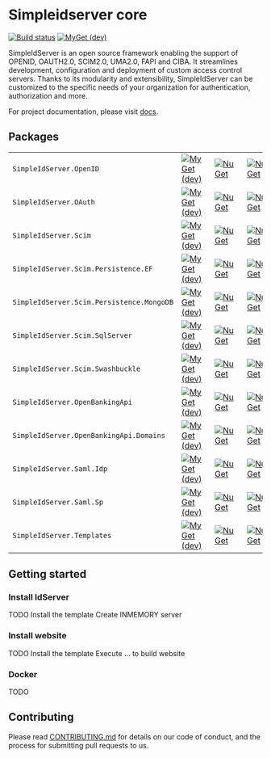# Simpleidserver core

[![Build status](https://ci.appveyor.com/api/projects/status/shtqlxhbda6gtdag?svg=true)](https://ci.appveyor.com/project/simpleidserver/simpleidserver)
[![MyGet (dev)](https://img.shields.io/myget/advance-ict/v/SimpleIdServer.OpenID.svg)](http://myget.org/gallery/advance-ict)

SimpleIdServer is an open source framework enabling the support of OPENID, OAUTH2.0, SCIM2.0, UMA2.0, FAPI and CIBA. It streamlines development, configuration and deployment of custom access control servers. 
Thanks to its modularity and extensibility, SimpleIdServer can be customized to the specific needs of your organization for authentication, authorization and more.

For project documentation, please visit [docs](https://simpleidserver.github.io/SimpleIdServer/).

## Packages

|                         			 						|      																															  																					|																																								|																																								|
| --------------------------------------------------------- | ----------------------------------------------------------------------------------------------------------------------------------------------------------------------------------------------------------------- | ------------------------------------------------------------------------------------------------------------------------------------------------------------- | ------------------------------------------------------------------------------------------------------------------------------------------------------------- |
| `SimpleIdServer.OpenID` 			 						| [![MyGet (dev)](https://img.shields.io/myget/advance-ict/v/SimpleIdServer.OpenID.svg)](https://www.myget.org/feed/advance-ict/package/nuget/SimpleIdServer.OpenID)												| [![NuGet](https://img.shields.io/nuget/v/SimpleIdServer.OpenID.svg)](https://nuget.org/packages/SimpleIdServer.OpenID) 										| [![NuGet](https://img.shields.io/nuget/dt/SimpleIdServer.OpenID.svg)](https://nuget.org/packages/SimpleIdServer.OpenID) 										|
| `SimpleIdServer.OAuth`  			 						| [![MyGet (dev)](https://img.shields.io/myget/advance-ict/v/SimpleIdServer.OAuth.svg)](https://www.myget.org/feed/advance-ict/package/nuget/SimpleIdServer.OAuth) 													| [![NuGet](https://img.shields.io/nuget/v/SimpleIdServer.OAuth.svg)](https://nuget.org/packages/SimpleIdServer.OAuth) 											| [![NuGet](https://img.shields.io/nuget/dt/SimpleIdServer.OAuth.svg)](https://nuget.org/packages/SimpleIdServer.OAuth) 										|
| `SimpleIdServer.Scim`   			 						| [![MyGet (dev)](https://img.shields.io/myget/advance-ict/v/SimpleIdServer.Scim.svg)](https://www.myget.org/feed/advance-ict/package/nuget/SimpleIdServer.Scim) 													| [![NuGet](https://img.shields.io/nuget/v/SimpleIdServer.Scim.svg)](https://nuget.org/packages/SimpleIdServer.Scim) 											| [![NuGet](https://img.shields.io/nuget/dt/SimpleIdServer.Scim.svg)](https://nuget.org/packages/SimpleIdServer.Scim) 											|
| `SimpleIdServer.Scim.Persistence.EF`   		 			| [![MyGet (dev)](https://img.shields.io/myget/advance-ict/v/SimpleIdServer.Scim.Persistence.EF.svg)](https://www.myget.org/feed/advance-ict/package/nuget/SimpleIdServer.Scim.Persistence.EF) 						| [![NuGet](https://img.shields.io/nuget/v/SimpleIdServer.Scim.Persistence.EF.svg)](https://nuget.org/packages/SimpleIdServer.Scim.Persistence.EF) 				| [![NuGet](https://img.shields.io/nuget/dt/SimpleIdServer.Scim.Persistence.EF.svg)](https://nuget.org/packages/SimpleIdServer.Scim.Persistence.EF)				|
| `SimpleIdServer.Scim.Persistence.MongoDB`   				| [![MyGet (dev)](https://img.shields.io/myget/advance-ict/v/SimpleIdServer.Scim.Persistence.MongoDB.svg)](https://www.myget.org/feed/advance-ict/package/nuget/SimpleIdServer.Scim.Persistence.MongoDB) 			| [![NuGet](https://img.shields.io/nuget/v/SimpleIdServer.Scim.Persistence.MongoDB.svg)](https://nuget.org/packages/SimpleIdServer.Scim.Persistence.MongoDB) 	| [![NuGet](https://img.shields.io/nuget/dt/SimpleIdServer.Scim.Persistence.MongoDB.svg)](https://nuget.org/packages/SimpleIdServer.Scim.Persistence.MongoDB)	|
| `SimpleIdServer.Scim.SqlServer`			   				| [![MyGet (dev)](https://img.shields.io/myget/advance-ict/v/SimpleIdServer.Scim.SqlServer.svg)](https://www.myget.org/feed/advance-ict/package/nuget/SimpleIdServer.Scim.SqlServer) 								| [![NuGet](https://img.shields.io/nuget/v/SimpleIdServer.Scim.SqlServer.svg)](https://nuget.org/packages/SimpleIdServer.Scim.SqlServer) 						| [![NuGet](https://img.shields.io/nuget/dt/SimpleIdServer.Scim.SqlServer.svg)](https://nuget.org/packages/SimpleIdServer.Scim.SqlServer)						|
| `SimpleIdServer.Scim.Swashbuckle`			   				| [![MyGet (dev)](https://img.shields.io/myget/advance-ict/v/SimpleIdServer.Scim.Swashbuckle.svg)](https://www.myget.org/feed/advance-ict/package/nuget/SimpleIdServer.Scim.Swashbuckle) 							| [![NuGet](https://img.shields.io/nuget/v/SimpleIdServer.Scim.Swashbuckle.svg)](https://nuget.org/packages/SimpleIdServer.Scim.Swashbuckle) 					| [![NuGet](https://img.shields.io/nuget/dt/SimpleIdServer.Scim.Swashbuckle.svg)](https://nuget.org/packages/SimpleIdServer.Scim.Swashbuckle)					|
| `SimpleIdServer.OpenBankingApi`							| [![MyGet (dev)](https://img.shields.io/myget/advance-ict/v/SimpleIdServer.OpenBankingApi.svg)](https://www.myget.org/feed/advance-ict/package/nuget/SimpleIdServer.OpenBankingApi) 								| [![NuGet](https://img.shields.io/nuget/v/SimpleIdServer.OpenBankingApi.svg)](https://nuget.org/packages/SimpleIdServer.OpenBankingApi) 						| [![NuGet](https://img.shields.io/nuget/dt/SimpleIdServer.OpenBankingApi.svg)](https://nuget.org/packages/SimpleIdServer.OpenBankingApi)						|
| `SimpleIdServer.OpenBankingApi.Domains`					| [![MyGet (dev)](https://img.shields.io/myget/advance-ict/v/SimpleIdServer.OpenBankingApi.Domains.svg)](https://www.myget.org/feed/advance-ict/package/nuget/SimpleIdServer.OpenBankingApi.Domains) 				| [![NuGet](https://img.shields.io/nuget/v/SimpleIdServer.OpenBankingApi.Domains.svg)](https://nuget.org/packages/SimpleIdServer.OpenBankingApi.Domains)		| [![NuGet](https://img.shields.io/nuget/dt/SimpleIdServer.OpenBankingApi.Domains.svg)](https://nuget.org/packages/SimpleIdServer.OpenBankingApi.Domains)		|
| `SimpleIdServer.Saml.Idp`									| [![MyGet (dev)](https://img.shields.io/myget/advance-ict/v/SimpleIdServer.Saml.Idp.svg)](https://www.myget.org/feed/advance-ict/package/nuget/SimpleIdServer.Saml.Idp) 											| [![NuGet](https://img.shields.io/nuget/v/SimpleIdServer.Saml.Idp.svg)](https://nuget.org/packages/SimpleIdServer.Saml.Idp)									| [![NuGet](https://img.shields.io/nuget/dt/SimpleIdServer.SimpleIdServer.Saml.Idp.svg)](https://nuget.org/packages/SimpleIdServer.Saml.Idp)					|
| `SimpleIdServer.Saml.Sp`									| [![MyGet (dev)](https://img.shields.io/myget/advance-ict/v/SimpleIdServer.Saml.Sp.svg)](https://www.myget.org/feed/advance-ict/package/nuget/SimpleIdServer.Saml.Sp) 												| [![NuGet](https://img.shields.io/nuget/v/SimpleIdServer.Saml.Sp.svg)](https://nuget.org/packages/SimpleIdServer.Sp.Idp)										| [![NuGet](https://img.shields.io/nuget/dt/SimpleIdServer.SimpleIdServer.Saml.Sp.svg)](https://nuget.org/packages/SimpleIdServer.Sp.Idp)						|
| `SimpleIdServer.Templates` 			 						| [![MyGet (dev)](https://img.shields.io/myget/advance-ict/v/SimpleIdServer.Templates.svg)](https://www.myget.org/feed/advance-ict/package/nuget/SimpleIdServer.Templates)												| [![NuGet](https://img.shields.io/nuget/v/SimpleIdServer.Templates.svg)](https://nuget.org/packages/SimpleIdServer.Templates) 										| [![NuGet](https://img.shields.io/nuget/dt/SimpleIdServer.Templates.svg)](https://nuget.org/packages/SimpleIdServer.Templates) 										|

## Getting started

### Install IdServer

TODO
Install the template
Create INMEMORY server

### Install website

TODO
Install the template
Execute ... to build website

### Docker

TODO

## Contributing

Please read [CONTRIBUTING.md](CONTRIBUTING.md) for details on our code of conduct, and the process for submitting pull requests to us.